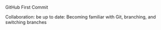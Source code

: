 GitHub First Commit

Collaboration: be up to date: 
Becoming familiar with Git, branching, and switching branches 
